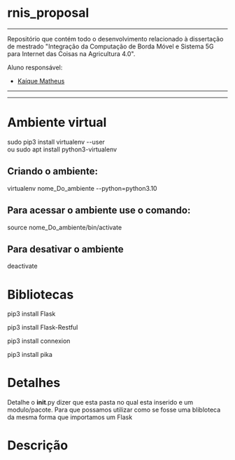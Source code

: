 # rnis_proposal

---
Repositório que contém todo o desenvolvimento relacionado à dissertação de mestrado "Integração da Computação de Borda Móvel e Sistema 5G para Internet das Coisas na Agricultura 4.0".

Aluno responsável:
* [Kaíque Matheus](http://lattes.cnpq.br/9539570966327546)






---

---
# Ambiente virtual

sudo pip3 install virtualenv  --user      
ou
sudo apt install python3-virtualenv

## Criando o ambiente:

 virtualenv nome_Do_ambiente  --python=python3.10         

## Para acessar o ambiente use o comando:

source nome_Do_ambiente/bin/activate

## Para desativar o ambiente

deactivate

# Bibliotecas

pip3 install Flask

pip3 install Flask-Restful

pip3 install connexion

pip3 install pika

# Detalhes

Detalhe o __init__.py dizer que esta pasta no qual esta inserido e um modulo/pacote. Para que possamos utilizar como se fosse uma blibloteca da mesma forma que importamos um Flask




# Descrição
